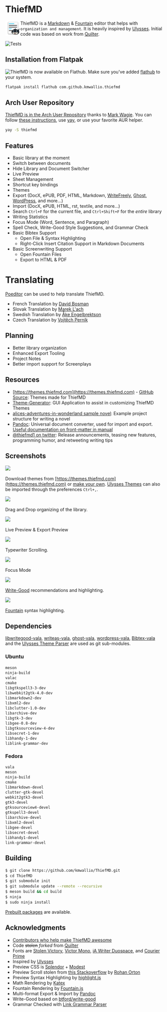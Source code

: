 # ThiefMD

<img src="docs/images/thiefmd_64.png" width="48" style="float: left; width: 48px" />

ThiefMD is a [Markdown](https://en.wikipedia.org/wiki/Markdown) & [Fountain](https://fountain.io) editor that helps with `organization and management`. It is heavily inspired by [Ulysses](https://ulysses.app). Initial code was based on work from [Quilter](https://github.com/lainsce/quilter).

![Tests](https://github.com/kmwallio/ThiefMD/workflows/ThiefDaily/badge.svg?branch=beta)

## Installation from Flatpak

![ThiefMD](https://flathub.org/apps/details/com.github.kmwallio.thiefmd) is now available on Flathub. Make sure you've added [flathub](https://flatpak.org/setup) to your system.

```bash
flatpak install flathub com.github.kmwallio.thiefmd
```

## Arch User Repository

[ThiefMD is in the Arch User Repository](https://aur.archlinux.org/packages/thiefmd) thanks to [Mark Wagie](https://github.com/yochananmarqos). You can follow [these instructions](https://wiki.archlinux.org/index.php/Arch_User_Repository#Installing_and_upgrading_packages), use [yay](https://github.com/Jguer/yay), or use your favorite AUR helper.

```bash
yay -S thiefmd
```

## Features

 * Basic library at the moment
 * Switch between documents
 * Hide Library and Document Switcher
 * Live Preview
 * Sheet Management
 * Shortcut key bindings
 * Themes
 * Export (DocX, ePUB, PDF, HTML, Markdown, [WriteFreely](https://thiefmd.com/tips/blogging-with-writefreely), [Ghost](https://thiefmd.com/tips/blogging-with-ghost), [WordPress](https://wordpress.org), and more...)
 * Import (DocX, ePUB, HTML, rst, textile, and more...)
 * Search `Ctrl+F` for the current file, and `Ctrl+Shift+F` for the *entire* library
 * Writing Statistics
 * Focus Mode (Word, Sentence, and Paragraph)
 * Spell Check, Write-Good Style Suggestions, and Grammar Check
 * Basic Bibtex Support
     * Open File & Syntax Highlighting
     * Right-Click Insert Citation Support in Markdown Documents
 * Basic Screenwriting Support
     * Open Fountain Files
     * Export to HTML & PDF

# Translating

[Poeditor](https://poeditor.com/join/project?hash=iQkE5oTIOV) can be used to help translate ThiefMD.

 * French Translation by [David Bosman](https://github.com/davidbosman)
 * Slovak Translation by [Marek L'ach](https://github.com/marek-lach)
 * Swedish Translation by [Åke Engelbrektson](https://github.com/eson57)
 * Czech Translation by [Vojtěch Perník](https://github.com/pervoj)

## Planning

 * Better library organization
 * Enhanced Export Tooling
 * Project Notes
 * Better import support for Screenplays

## Resources

 * [https://themes.thiefmd.com](https://themes.thiefmd.com) - [GitHub Source](https://github.com/ThiefMD/themes): Themes made for ThiefMD
 * [Theme-Generator](https://github.com/ThiefMD/theme-generator): GUI Application to assist in customizing ThiefMD Themes
 * [alices-adventures-in-wonderland sample novel](https://github.com/ThiefMD/sample-novel): Example project structure for writing a novel
 * [Pandoc](https://pandoc.org): Universal document converter, used for import and export. [Useful documentation on front-matter in manual](https://pandoc.org/MANUAL.html#epub-metadata)
 * [@thiefmd1 on twitter](https://twitter.com/thiefmd1): Release announcements, teasing new features, programming humor, and retweeting writing tips

## Screenshots

![](https://thiefmd.com/images/theme_preferences.png)

Download themes from [https://themes.thiefmd.com](https://themes.thiefmd.com) or [make your own](https://themes.thiefmd.com/howto). [Ulysses Themes](https://styles.ulysses.app/themes) can also be imported through the preferences `Ctrl+,`.

![](https://thiefmd.com/images/drag_n_drop_sheets.gif)

Drag and Drop organizing of the library.

![](https://thiefmd.com/images/epub-export.png)

Live Preview & Export Preview

![](https://thiefmd.com/images/typewriter_scrolling.gif)

Typewriter Scrolling.

![](https://thiefmd.com/images/focus_mode.png)

Focus Mode

![](https://thiefmd.com/images/write-good.png)

[Write-Good](https://github.com/ThiefMD/libwritegood-vala) recommendations and highlighting.

![](https://thiefmd.com/images/thiefmd-screenplay.png)

[Fountain](https://fountain.io) syntax highlighting.

## Dependencies

[libwritegood-vala](https://github.com/ThiefMD/libwritegood-vala), [writeas-vala](https://github.com/ThiefMD/writeas-vala), [ghost-vala](https://github.com/ThiefMD/ghost-vala), [wordpress-vala](https://github.com/ThiefMD/wordpress-vala), [Bibtex-vala](https://github.com/ThiefMD/BiBtex-vala) and the [Ulysses Theme Parser](https://github.com/TwiRp/ultheme-vala) are used as git sub-modules.

### Ubuntu

```
meson
ninja-build
valac
cmake
libgtkspell3-3-dev
libwebkit2gtk-4.0-dev
libmarkdown2-dev
libxml2-dev
libclutter-1.0-dev
libarchive-dev
libgtk-3-dev
libgee-0.8-dev
libgtksourceview-4-dev
libsecret-1-dev
libhandy-1-dev
liblink-grammar-dev
```

### Fedora

```
vala
meson
ninja-build
cmake
libmarkdown-devel
clutter-gtk-devel
webkit2gtk3-devel
gtk3-devel
gtksourceview4-devel
gtkspell3-devel
libarchive-devel
libxml2-devel
libgee-devel
libsecret-devel
libhandy1-devel
link-grammar-devel
```

## Building

```bash
$ git clone https://github.com/kmwallio/ThiefMD.git
$ cd ThiefMD
$ git submodule init
$ git submodule update --remote --recursive
$ meson build && cd build
$ ninja
$ sudo ninja install
```

[Prebuilt packages](https://github.com/kmwallio/ThiefMD/releases) are available.

## Acknowledgments

* [Contributors who help make ThiefMD awesome](https://github.com/kmwallio/ThiefMD/graphs/contributors)
* Code ~~stolen~~ *forked* from [Quilter](https://github.com/lainsce/quilter)
* Fonts are [Stolen Victory](https://github.com/ThiefMD/StolenVictoryDuo), [Victor Mono](https://rubjo.github.io/victor-mono/), [iA Writer Duospace](https://github.com/iaolo/iA-Fonts), and [Courier Prime](https://quoteunquoteapps.com/courierprime)
* Inspired by [Ulysses](https://ulysses.app)
* Preview CSS is [Splendor](http://markdowncss.github.io/splendor) + [Modest](http://markdowncss.github.io/modest)
* Preview Scroll stolen from [this Stackoverflow](https://stackoverflow.com/questions/8922107/javascript-scrollintoview-middle-alignment) by [Rohan Orton](https://stackoverflow.com/users/2800005/rohan-orton)
* Preview Syntax Highlighting by [highlight.js](https://highlightjs.org)
* Math Rendering by [Katex](https://katex.org)
* Fountain Rendering by [Fountain.js](https://github.com/thombruce/fountain.js/)
* Multi-format Export & Import by [Pandoc](https://pandoc.org)
* Write-Good based on [btford/write-good](https://github.com/btford/write-good)
* Grammar Checked with [Link Grammar Parser](https://www.abisource.com/projects/link-grammar/)
